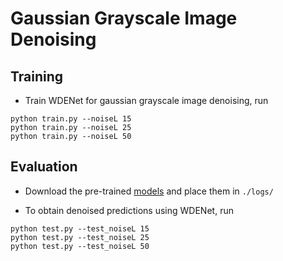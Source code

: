 # Gaussian Grayscale Image Denoising

## Training

* Train WDENet for gaussian grayscale image denoising, run
```
python train.py --noiseL 15
python train.py --noiseL 25
python train.py --noiseL 50
```

## Evaluation
* Download the pre-trained [models](https://drive.google.com/drive/folders/1LpIvOZVWYnJFrbSozbduILSYzFgtzl27?usp=share_link) and place them in `./logs/`

* To obtain denoised predictions using WDENet, run
```
python test.py --test_noiseL 15
python test.py --test_noiseL 25
python test.py --test_noiseL 50
```